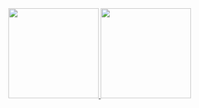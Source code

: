 <div>
  <a href="https://github.com/goncalopolido">
  <img height="180em" src="https://github-readme-stats.vercel.app/api?username=goncalopolido&show_icons=true&theme=dark&include_all_commits=true&count_private=true"/>
  <img height="180em" src="https://github-readme-stats.vercel.app/api/top-langs/?username=goncalopolido&layout=compact&langs_count=7&theme=dark"/>
</div>
